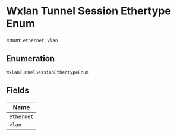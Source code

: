 
# Wxlan Tunnel Session Ethertype Enum

enum: `ethernet`, `vlan`

## Enumeration

`WxlanTunnelSessionEthertypeEnum`

## Fields

| Name |
|  --- |
| `ethernet` |
| `vlan` |

